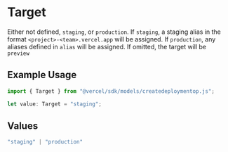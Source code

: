 # Target

Either not defined, `staging`, or `production`. If `staging`, a staging alias in the format `<project>-<team>.vercel.app` will be assigned. If `production`, any aliases defined in `alias` will be assigned. If omitted, the target will be `preview`

## Example Usage

```typescript
import { Target } from "@vercel/sdk/models/createdeploymentop.js";

let value: Target = "staging";
```

## Values

```typescript
"staging" | "production"
```